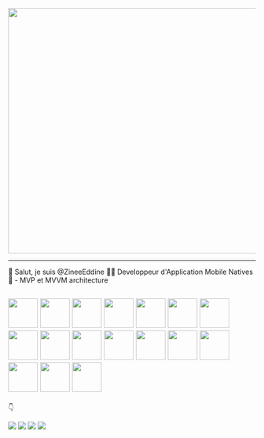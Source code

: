 <div align="center">
  <img src="https://miro.medium.com/v2/resize:fit:1400/0*cywBwbn_GImUyO2Z" width="800" height="500"/>
</div>

----

👋 Salut, je suis @ZineeEddine 🧑‍💻 Developpeur d'Application Mobile Natives 📱 - MVP et MVVM architecture 

 <p align="center">
 <h2>
  <img src="https://www.vectorlogo.zone/logos/apple/apple-icon.svg" width="60">
  <img src="https://www.vectorlogo.zone/logos/android/android-icon.svg" width="60">
  <img src="https://www.vectorlogo.zone/logos/java/java-icon.svg" width="60">
  <img src="https://www.vectorlogo.zone/logos/kotlinlang/kotlinlang-icon.svg" width="60">
  <img src="https://www.vectorlogo.zone/logos/swift/swift-icon.svg" width="60">
  <img src="https://www.vectorlogo.zone/logos/sqlite/sqlite-icon.svg" width="60">
  <img src="https://www.vectorlogo.zone/logos/mysql/mysql-icon.svg" width="60">
  <img src="https://www.vectorlogo.zone/logos/firebase/firebase-icon.svg" width="60">
  <img src="https://www.vectorlogo.zone/logos/gradle/gradle-icon.svg" width="60">
  <img src="https://www.vectorlogo.zone/logos/jenkins/jenkins-icon.svg" width="60">
  <img src="https://www.vectorlogo.zone/logos/git-scm/git-scm-icon.svg" width="60">
  <img src="https://www.vectorlogo.zone/logos/docker/docker-icon.svg" width="60">
  <img src="https://www.vectorlogo.zone/logos/linux/linux-icon.svg" width="60">
  <img src="https://www.vectorlogo.zone/logos/debian/debian-icon.svg" width="60">
  <img src="https://www.vectorlogo.zone/logos/raspberrypi/raspberrypi-icon.svg" width="60">
  <img src="https://www.vectorlogo.zone/logos/figma/figma-icon.svg" width="60">
  <img src="https://www.vectorlogo.zone/logos/atlassian_jira/atlassian_jira-icon.svg" width="60">
</h2>
   

    
 👇

[<img src="https://user-images.githubusercontent.com/92603736/218540846-4b90ace0-d062-4172-97cd-944d2303d43d.png">](https://www.linkedin.com/in/zine-eddine-hadj-rabah-362020224/)
[<img src="https://user-images.githubusercontent.com/92603736/218540850-4cc0907a-8329-4e17-a493-bf7e4749d9c9.png">](https://twitter.com/zhrdev354)
[<img src="https://user-images.githubusercontent.com/92603736/218540843-f65c1cb6-9305-4904-8c30-e2b4898686c7.png">](https://www.facebook.com/profile.php?id=100073070183496)
[<img src="https://user-images.githubusercontent.com/92603736/218539699-c32da861-86a4-4b5d-a4b0-aaedcaad9ecc.png">](https://www.instagram.com/zine_dev/?hl=fr)


